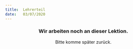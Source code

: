 ```yaml
---
title:  Lehrerteil
date:   03/07/2020
---
```


### <center>Wir arbeiten noch an dieser Lektion.</center>
<center>Bitte komme später zurück.</center>